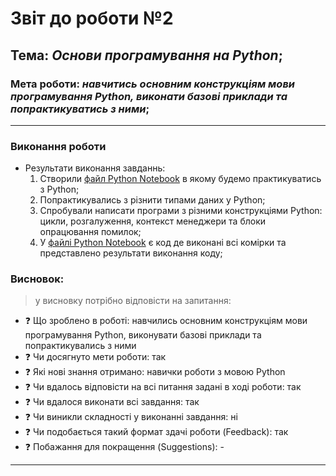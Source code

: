 # Звіт до роботи №2
## Тема: _Основи програмування на Python_;
### Мета роботи: _навчитись основним конструкціям мови програмування Python, виконати базові приклади та попрактикуватись з ними_;
---
### Виконання роботи
- Результати виконання завданнь:
    1. Створили [файл Python Notebook](basic.ipynb) в якому будемо практикуватись з Python;
    1. Попрактикувались з різнити типами даних у Python;
    1. Спробували написати програми з різними конструкціями Python: цикли, розгалуження, контекст менеджери та блоки опрацювання помилок;
    1. У [файлі Python Notebook](basic.ipynb) є код де виконані всі комірки та представлено результати виконання коду;


### Висновок: 
> у висновку потрібно відповісти на запитання:
- :question: Що зроблено в роботі: навчились основним конструкціям мови програмування Python, виконувати базові приклади та попрактикувались з ними
- :question: Чи досягнуто мети роботи: так
- :question: Які нові знання отримано: навички роботи з мовою Python
- :question: Чи вдалось відповісти на всі питання задані в ході роботи: так
- :question: Чи вдалося виконати всі завдання: так
- :question: Чи виникли складності у виконанні завдання: ні
- :question: Чи подобається такий формат здачі роботи (Feedback): так
- :question: Побажання для покращення (Suggestions): -
---
